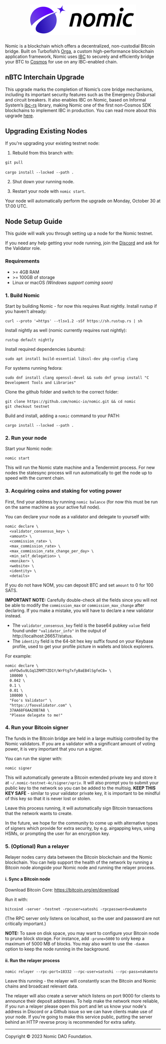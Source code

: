 <h1 align="center">
<picture>
  <source media="(prefers-color-scheme: dark)" srcset="./nomic-logo-100.png">
  <source media="(prefers-color-scheme: light)" srcset="./nomic-logo-100.png">
  <img alt="Nomic" src="./nomic-logo-100.png">
</picture>
</h1>

Nomic is a blockchain which offers a decentralized, non-custodial Bitcoin bridge. Built on Turbofish’s [Orga](https://github.com/turbofish-org/orga), a custom high-performance blockchain application framework, Nomic uses [IBC](https://www.ibcprotocol.dev/) to securely and efficiently bridge your BTC to [Cosmos](https://cosmos.network/) for use on any IBC-enabled chain.

## nBTC Interchain Upgrade

This upgrade marks the completion of Nomic’s core bridge mechanisms, including its important security features such as the Emergency Disbursal and circuit breakers. It also enables IBC on Nomic, based on Informal System’s [ibc-rs](https://github.com/cosmos/ibc-rs) library, making Nomic one of the first non-Cosmos SDK blockchains to implement IBC in production. You can read more about this upgrade [here](https://blog.nomic.io/nbtc-interchain-upgrade-26fd01fb0929).

## Upgrading Existing Nodes

If you're upgrading your existing testnet node:

1. Rebuild from this branch with:

```
git pull

cargo install --locked --path .
```

2. Shut down your running node.

3. Restart your node with `nomic start`.

Your node will automatically perform the upgrade on Monday, October 30 at 17:00 UTC.

## Node Setup Guide

This guide will walk you through setting up a node for the Nomic testnet.

If you need any help getting your node running, join the [Discord](https://discord.gg/jH7U2NRJKn) and ask for the Validator role.

### Requirements

- &gt;= 4GB RAM
- &gt;= 100GB of storage
- Linux or macOS _(Windows support coming soon)_

### 1. Build Nomic

Start by building Nomic - for now this requires Rust nightly.
Install rustup if you haven't already:
```
curl --proto '=https' --tlsv1.2 -sSf https://sh.rustup.rs | sh
```
Install nightly as well (nomic currently requires rust nightly):
```
rustup default nightly
```

Install required dependencies (ubuntu):
```
sudo apt install build-essential libssl-dev pkg-config clang
```

For systems running fedora:
```
sudo dnf install clang openssl-devel && sudo dnf group install "C Development Tools and Libraries"
```

Clone the github folder and switch to the correct folder:
```
git clone https://github.com/nomic-io/nomic.git && cd nomic
git checkout testnet
```

Build and install, adding a `nomic` command to your PATH:
```
cargo install --locked --path .
```

### 2. Run your node
Start your Nomic node:
```
nomic start
```

This will run the Nomic state machine and a Tendermint process. For new nodes the statesync process will run automatically to get the node up to speed with the current chain.

### 3. Acquiring coins and staking for voting power

First, find your address by running `nomic balance` (for now this must be run on
the same machine as your active full node).

You can declare your node as a validator and delegate to yourself with:

```
nomic declare \
  <validator_consensus_key> \
  <amount> \
  <commission_rate> \
  <max_commission_rate> \
  <max_commission_rate_change_per_day> \
  <min_self_delegation> \
  <moniker> \
  <website> \
  <identity> \
  <details>
```

If you do not have NOM, you can deposit BTC and set `amount` to 0 for 100 SATS.

**IMPORTANT NOTE:** Carefully double-check all the fields since you will not be
able to modify the `commission_max` or `commission_max_change` after declaring. If you make a mistake, you will have to
declare a new validator instead.

- The `validator_consensus_key` field is the base64 pubkey `value` field found
  under `"validator_info"` in the output of http://localhost:26657/status.
- The `identity` field is the 64-bit hex key suffix found on your Keybase
  profile, used to get your profile picture in wallets and block explorers.

For example:

```
nomic declare \
  ohFOw5u9LGq1ZRMTYZD1Y/WrFtg7xfyBaEB4lSgfeC8= \
  100000 \
  0.042 \
  0.1 \
  0.01 \
  100000 \
  "Foo's Validator" \
  "https://foovalidator.com" \
  37AA68F6AA20B7A8 \
  "Please delegate to me!"
```

### 4. Run your Bitcoin signer

The funds in the Bitcoin bridge are held in a large multisig controlled by the Nomic validators. If you are a validator with a significant amount of voting power, it is very important that you run a signer.

You can run the signer with:
```
nomic signer
```

This will automatically generate a Bitcoin extended private key and store it at `~/.nomic-testnet-4c/signer/xpriv`. It will also prompt you to submit your public key to the network so you can be added to the multisig. **KEEP THIS KEY SAFE** - similar to your validator private key, it is important to be mindful of this key so that it is never lost or stolen.

Leave this process running, it will automatically sign Bitcoin transactions that the network wants to create.

In the future, we hope for the community to come up with alternative types of signers which provide for extra security, by e.g. airgapping keys, using HSMs, or prompting the user for an encryption key.

### 5. (Optional) Run a relayer

Relayer nodes carry data between the Bitcoin blockchain and the Nomic blockchain. You can help support the health of the network by running a Bitcoin node alongside your Nomic node and running the relayer process.

#### i. Sync a Bitcoin node

Download Bitcoin Core: https://bitcoin.org/en/download

Run it with:
```
bitcoind -server -testnet -rpcuser=satoshi -rpcpassword=nakamoto
```
(The RPC server only listens on localhost, so the user and password are not critically important.)

**NOTE:** To save on disk space, you may want to configure your Bitcoin node to prune block storage. For instance, add `-prune=5000` to only keep a maximum of 5000 MB of blocks. You may also want to use the `-daemon` option to keep the node running in the background.

#### ii. Run the relayer process

```
nomic relayer --rpc-port=18332 --rpc-user=satoshi --rpc-pass=nakamoto
```

Leave this running - the relayer will constantly scan the Bitcoin and Nomic chains and broadcast relevant data.

The relayer will also create a server which listens on port 9000 for clients to announce their deposit addresses. To help make the network more reliable, if you run a relayer please open this port and let us know your node's address in Discord or a Github issue so we can have clients make use of your node. If you're going to make this service public, putting the server behind an HTTP reverse proxy is recommended for extra safety.

---

Copyright © 2023 Nomic DAO Foundation.

